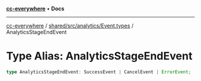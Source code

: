 [**cc-everywhere**](../../../../../index.md) • **Docs**

***

[cc-everywhere](../../../../../index.md) / [shared/src/analytics/Event.types](../index.md) / AnalyticsStageEndEvent

# Type Alias: AnalyticsStageEndEvent

```ts
type AnalyticsStageEndEvent: SuccessEvent | CancelEvent | ErrorEvent;
```

